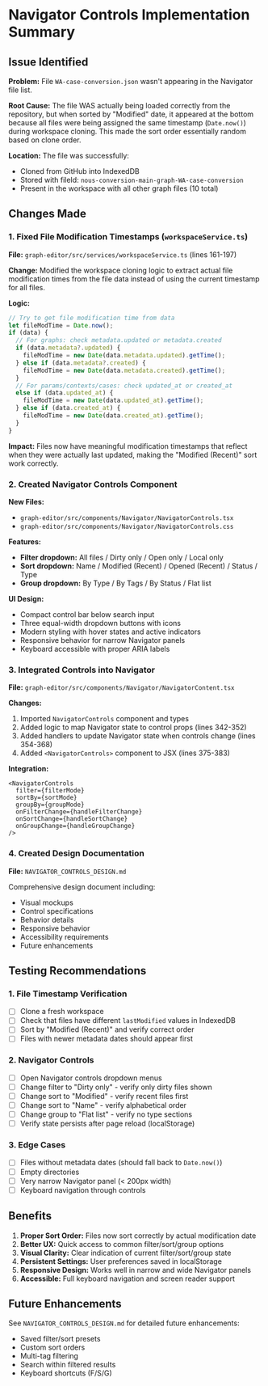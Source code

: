 # Navigator Controls Implementation Summary

## Issue Identified
**Problem:** File `WA-case-conversion.json` wasn't appearing in the Navigator file list.

**Root Cause:** The file WAS actually being loaded correctly from the repository, but when sorted by "Modified" date, it appeared at the bottom because all files were being assigned the same timestamp (`Date.now()`) during workspace cloning. This made the sort order essentially random based on clone order.

**Location:** The file was successfully:
- Cloned from GitHub into IndexedDB
- Stored with fileId: `nous-conversion-main-graph-WA-case-conversion`
- Present in the workspace with all other graph files (10 total)

## Changes Made

### 1. Fixed File Modification Timestamps (`workspaceService.ts`)

**File:** `graph-editor/src/services/workspaceService.ts` (lines 161-197)

**Change:** Modified the workspace cloning logic to extract actual file modification times from the file data instead of using the current timestamp for all files.

**Logic:**
```typescript
// Try to get file modification time from data
let fileModTime = Date.now();
if (data) {
  // For graphs: check metadata.updated or metadata.created
  if (data.metadata?.updated) {
    fileModTime = new Date(data.metadata.updated).getTime();
  } else if (data.metadata?.created) {
    fileModTime = new Date(data.metadata.created).getTime();
  }
  // For params/contexts/cases: check updated_at or created_at
  else if (data.updated_at) {
    fileModTime = new Date(data.updated_at).getTime();
  } else if (data.created_at) {
    fileModTime = new Date(data.created_at).getTime();
  }
}
```

**Impact:** Files now have meaningful modification timestamps that reflect when they were actually last updated, making the "Modified (Recent)" sort work correctly.

### 2. Created Navigator Controls Component

**New Files:**
- `graph-editor/src/components/Navigator/NavigatorControls.tsx`
- `graph-editor/src/components/Navigator/NavigatorControls.css`

**Features:**
- **Filter dropdown:** All files / Dirty only / Open only / Local only
- **Sort dropdown:** Name / Modified (Recent) / Opened (Recent) / Status / Type
- **Group dropdown:** By Type / By Tags / By Status / Flat list

**UI Design:**
- Compact control bar below search input
- Three equal-width dropdown buttons with icons
- Modern styling with hover states and active indicators
- Responsive behavior for narrow Navigator panels
- Keyboard accessible with proper ARIA labels

### 3. Integrated Controls into Navigator

**File:** `graph-editor/src/components/Navigator/NavigatorContent.tsx`

**Changes:**
1. Imported `NavigatorControls` component and types
2. Added logic to map Navigator state to control props (lines 342-352)
3. Added handlers to update Navigator state when controls change (lines 354-368)
4. Added `<NavigatorControls>` component to JSX (lines 375-383)

**Integration:**
```tsx
<NavigatorControls
  filter={filterMode}
  sortBy={sortMode}
  groupBy={groupMode}
  onFilterChange={handleFilterChange}
  onSortChange={handleSortChange}
  onGroupChange={handleGroupChange}
/>
```

### 4. Created Design Documentation

**File:** `NAVIGATOR_CONTROLS_DESIGN.md`

Comprehensive design document including:
- Visual mockups
- Control specifications
- Behavior details
- Responsive behavior
- Accessibility requirements
- Future enhancements

## Testing Recommendations

### 1. File Timestamp Verification
- [ ] Clone a fresh workspace
- [ ] Check that files have different `lastModified` values in IndexedDB
- [ ] Sort by "Modified (Recent)" and verify correct order
- [ ] Files with newer metadata dates should appear first

### 2. Navigator Controls
- [ ] Open Navigator controls dropdown menus
- [ ] Change filter to "Dirty only" - verify only dirty files shown
- [ ] Change sort to "Modified" - verify recent files first
- [ ] Change sort to "Name" - verify alphabetical order
- [ ] Change group to "Flat list" - verify no type sections
- [ ] Verify state persists after page reload (localStorage)

### 3. Edge Cases
- [ ] Files without metadata dates (should fall back to `Date.now()`)
- [ ] Empty directories
- [ ] Very narrow Navigator panel (< 200px width)
- [ ] Keyboard navigation through controls

## Benefits

1. **Proper Sort Order:** Files now sort correctly by actual modification date
2. **Better UX:** Quick access to common filter/sort/group options
3. **Visual Clarity:** Clear indication of current filter/sort/group state
4. **Persistent Settings:** User preferences saved in localStorage
5. **Responsive Design:** Works well in narrow and wide Navigator panels
6. **Accessible:** Full keyboard navigation and screen reader support

## Future Enhancements

See `NAVIGATOR_CONTROLS_DESIGN.md` for detailed future enhancements:
- Saved filter/sort presets
- Custom sort orders
- Multi-tag filtering
- Search within filtered results
- Keyboard shortcuts (F/S/G)


